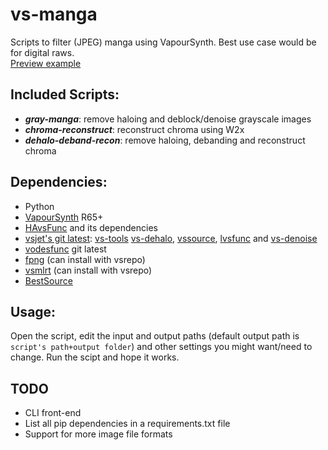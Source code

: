 # vs-manga
Scripts to filter (JPEG) manga using VapourSynth. Best use case would be for digital raws.  
[Preview example](https://slow.pics/c/2TDHKCNM)

## Included Scripts:
- ***gray-manga***: remove haloing and deblock/denoise grayscale images
- ***chroma-reconstruct***: reconstruct chroma using W2x
- ***dehalo-deband-recon***: remove haloing, debanding and reconstruct chroma

## Dependencies:
- Python
- [VapourSynth](https://github.com/vapoursynth/vapoursynth) R65+
- [HAvsFunc](https://github.com/HomeOfVapourSynthEvolution/havsfunc) and its dependencies
- [vsjet's git latest](https://github.com/Jaded-Encoding-Thaumaturgy/vs-jet?tab=readme-ov-file#vs-jet): [vs-tools](https://github.com/Jaded-Encoding-Thaumaturgy/vs-tools) [vs-dehalo](), [vssource](), [lvsfunc](https://github.com/Jaded-Encoding-Thaumaturgy/lvsfunc) and [vs-denoise](https://github.com/Jaded-Encoding-Thaumaturgy/vs-denoise)
- [vodesfunc](https://github.com/Vodes/vodesfunc/tree/master?tab=readme-ov-file#installation) git latest
- [fpng](https://github.com/Mikewando/vsfpng) (can install with vsrepo)
- [vsmlrt](https://github.com/AmusementClub/vs-mlrt) (can install with vsrepo)
- [BestSource](https://github.com/vapoursynth/bestsource/releases)

## Usage:
Open the script, edit the input and output paths (default output path is `script's path+output folder`) and other settings you might want/need to change.  Run the scipt and hope it works.

## TODO
- CLI front-end
- List all pip dependencies in a requirements.txt file
- Support for more image file formats
